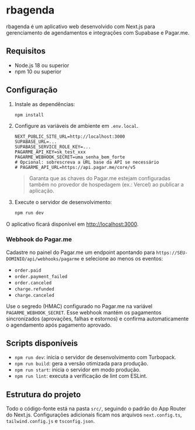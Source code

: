 # rbagenda

rbagenda é um aplicativo web desenvolvido com Next.js para gerenciamento de agendamentos e integrações com Supabase e Pagar.me.

## Requisitos

- Node.js 18 ou superior
- npm 10 ou superior

## Configuração

1. Instale as dependências:
   ```bash
   npm install
   ```
2. Configure as variáveis de ambiente em `.env.local`.
   ```env
   NEXT_PUBLIC_SITE_URL=http://localhost:3000
   SUPABASE_URL=...
   SUPABASE_SERVICE_ROLE_KEY=...
   PAGARME_API_KEY=sk_test_xxx
   PAGARME_WEBHOOK_SECRET=uma_senha_bem_forte
   # Opcional: sobrescreva a URL base da API se necessário
   # PAGARME_API_URL=https://api.pagar.me/core/v5
   ```
   > Garanta que as chaves do Pagar.me estejam configuradas também no provedor de hospedagem (ex.: Vercel) ao publicar a aplicação.

3. Execute o servidor de desenvolvimento:
   ```bash
   npm run dev
   ```

O aplicativo ficará disponível em [http://localhost:3000](http://localhost:3000).

### Webhook do Pagar.me

Cadastre no painel do Pagar.me um endpoint apontando para `https://SEU-DOMINIO/api/webhooks/pagarme` e selecione ao menos os eventos:

- `order.paid`
- `order.payment_failed`
- `order.canceled`
- `charge.refunded`
- `charge.canceled`

Use o segredo (HMAC) configurado no Pagar.me na variável `PAGARME_WEBHOOK_SECRET`. Esse webhook mantém os pagamentos sincronizados (aprovações, falhas e estornos) e confirma automaticamente o agendamento após pagamento aprovado.

## Scripts disponíveis

- `npm run dev`: inicia o servidor de desenvolvimento com Turbopack.
- `npm run build`: gera a versão otimizada para produção.
- `npm run start`: inicia o servidor em modo produção.
- `npm run lint`: executa a verificação de lint com ESLint.

## Estrutura do projeto

Todo o código-fonte está na pasta `src/`, seguindo o padrão do App Router do Next.js. Configurações adicionais ficam nos arquivos `next.config.ts`, `tailwind.config.js` e `tsconfig.json`.
